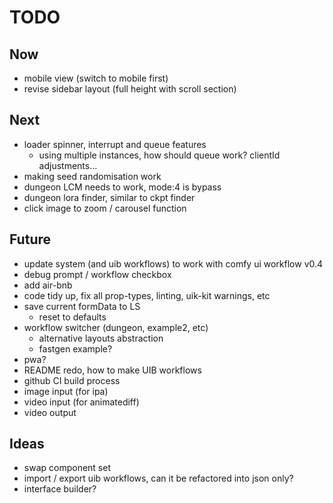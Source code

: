 # TODO

## Now

- mobile view (switch to mobile first)
- revise sidebar layout (full height with scroll section)

## Next

- loader spinner, interrupt and queue features
  - using multiple instances, how should queue work? clientId adjustments...
- making seed randomisation work
- dungeon LCM needs to work, mode:4 is bypass
- dungeon lora finder, similar to ckpt finder
- click image to zoom / carousel function

## Future

- update system (and uib workflows) to work with comfy ui workflow v0.4
- debug prompt / workflow checkbox
- add air-bnb
- code tidy up, fix all prop-types, linting, uik-kit warnings, etc
- save current formData to LS
  - reset to defaults
- workflow switcher (dungeon, example2, etc)
  - alternative layouts abstraction
  - fastgen example?
- pwa?
- README redo, how to make UIB workflows
- github CI build process
- image input (for ipa)
- video input (for animatediff)
- video output

## Ideas

- swap component set
- import / export uib workflows, can it be refactored into json only?
- interface builder?
